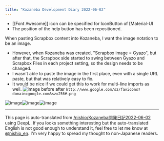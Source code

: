 ```yaml
---
title: "Kozaneba Development Diary 2022-06-02"
---
```


- [[Font Awesome]] icon can be specified for IconButton of [Material-UI
- The position of the help button has been repositioned.

When pasting Scrapbox content into Kozaneba, I want the image notation to be an image.
- However, when Kozaneba was created, "Scrapbox image = Gyazo", but after that, the Scrapbox side started to swing between Gyazo and Scrapbox Files in each project setting, so the design needs to be changed.
- I wasn't able to paste the image in the first place, even with a single URL paste, but that was relatively easy to fix.
- It would be nice if we could get this to work for multi-line imports as well.
![image](https://gyazo.com/71f9173a10d60a45eee12adbf15ea5c0/thumb/1000)
before after
`http://www.google.com/s2/favicons?domain=google.com&sz=256#.png`

![image](https://gyazo.com/71f9173a10d60a45eee12adbf15ea5c0/thumb/1000)![image](https://gyazo.com/71f9173a10d60a45eee12adbf15ea5c0/thumb/1000)![image](https://gyazo.com/71f9173a10d60a45eee12adbf15ea5c0/thumb/1000)

---
This page is auto-translated from [/nishio/Kozaneba開発日記2022-06-02](https://scrapbox.io/nishio/Kozaneba開発日記2022-06-02) using DeepL. If you looks something interesting but the auto-translated English is not good enough to understand it, feel free to let me know at [@nishio_en](https://twitter.com/nishio_en). I'm very happy to spread my thought to non-Japanese readers.